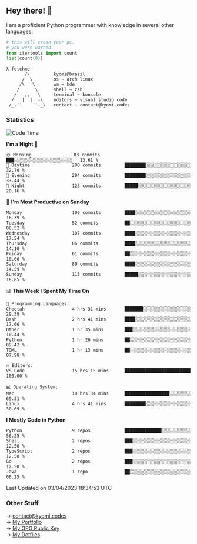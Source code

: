 ## Hey there! 👋
I am a proficient Python programmer with knowledge in several other languages.

```py
# this will crash your pc.
# you were warned.
from itertools import count
list(count(0))
```
```
λ fetchme
       /\         kyomi@brazil
      /  \        os ~ arch linux
     /\   \       wm ~ kde
    /      \      shell ~ zsh
   /   ,,   \     terminal ~ konsole
  /   |  |  -\    editors ~ visual studio code
 /_-''    ''-_\   contact ~ contact@kyomi.codes
```

### Statistics
<!--START_SECTION:waka-->
![Code Time](http://img.shields.io/badge/Code%20Time-290%20hrs%2015%20mins-blue)

**I'm a Night 🦉** 

```text
🌞 Morning                83 commits          ███░░░░░░░░░░░░░░░░░░░░░░   13.61 % 
🌆 Daytime                200 commits         ████████░░░░░░░░░░░░░░░░░   32.79 % 
🌃 Evening                204 commits         ████████░░░░░░░░░░░░░░░░░   33.44 % 
🌙 Night                  123 commits         █████░░░░░░░░░░░░░░░░░░░░   20.16 % 
```
📅 **I'm Most Productive on Sunday** 

```text
Monday                   100 commits         ████░░░░░░░░░░░░░░░░░░░░░   16.39 % 
Tuesday                  52 commits          ██░░░░░░░░░░░░░░░░░░░░░░░   08.52 % 
Wednesday                107 commits         ████░░░░░░░░░░░░░░░░░░░░░   17.54 % 
Thursday                 86 commits          ████░░░░░░░░░░░░░░░░░░░░░   14.10 % 
Friday                   61 commits          ██░░░░░░░░░░░░░░░░░░░░░░░   10.00 % 
Saturday                 89 commits          ████░░░░░░░░░░░░░░░░░░░░░   14.59 % 
Sunday                   115 commits         █████░░░░░░░░░░░░░░░░░░░░   18.85 % 
```


📊 **This Week I Spent My Time On** 

```text
💬 Programming Languages: 
Cheetah                  4 hrs 31 mins       ███████░░░░░░░░░░░░░░░░░░   29.59 % 
Bash                     2 hrs 41 mins       ████░░░░░░░░░░░░░░░░░░░░░   17.66 % 
Other                    1 hr 35 mins        ███░░░░░░░░░░░░░░░░░░░░░░   10.44 % 
Python                   1 hr 26 mins        ██░░░░░░░░░░░░░░░░░░░░░░░   09.42 % 
TOML                     1 hr 13 mins        ██░░░░░░░░░░░░░░░░░░░░░░░   07.98 % 

🔥 Editors: 
VS Code                  15 hrs 15 mins      █████████████████████████   100.00 % 

💻 Operating System: 
Mac                      10 hrs 34 mins      █████████████████░░░░░░░░   69.31 % 
Linux                    4 hrs 41 mins       ████████░░░░░░░░░░░░░░░░░   30.69 % 
```

**I Mostly Code in Python** 

```text
Python                   9 repos             ██████████████░░░░░░░░░░░   56.25 % 
Shell                    2 repos             ███░░░░░░░░░░░░░░░░░░░░░░   12.50 % 
TypeScript               2 repos             ███░░░░░░░░░░░░░░░░░░░░░░   12.50 % 
Go                       2 repos             ███░░░░░░░░░░░░░░░░░░░░░░   12.50 % 
Java                     1 repo              ██░░░░░░░░░░░░░░░░░░░░░░░   06.25 % 
```




 Last Updated on 03/04/2023 18:34:53 UTC
<!--END_SECTION:waka-->

### Other Stuff

→ contact@kyomi.codes<br />
→ [My Portfolio](https://kyomi.codes)<br />
→ [My GPG Public Key](https://github.com/bitterteriyaki.gpg)<br />
→ [My Dotfiles](https://github.com/bitterteriyaki/dotfiles) 
